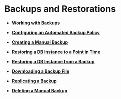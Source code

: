 # Backups and Restorations<a name="rds_pg_05_0034"></a>

-   **[Working with Backups](working-with-backups-42.md)**  

-   **[Configuring an Automated Backup Policy](configuring-an-automated-backup-policy-43.md)**  

-   **[Creating a Manual Backup](creating-a-manual-backup-44.md)**  

-   **[Restoring a DB Instance to a Point in Time](restoring-a-db-instance-to-a-point-in-time-45.md)**  

-   **[Restoring a DB Instance from a Backup](restoring-a-db-instance-from-a-backup-46.md)**  

-   **[Downloading a Backup File](downloading-a-backup-file-47.md)**  

-   **[Replicating a Backup](replicating-a-backup-48.md)**  

-   **[Deleting a Manual Backup](deleting-a-manual-backup-49.md)**  


